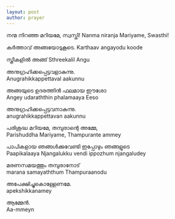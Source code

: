 ```yaml
---
layout: post
author: prayer
---
```


നന്മ നിറഞ്ഞ മറിയമേ,  സ്വസ്തി!
Nanma niranja Mariyame, Swasthi!

കര്‍ത്താവ് അങ്ങയോടുകൂടെ.
Karthaav angayodu koode

സ്ത്രീകളില്‍ അങ്ങ്
Sthreekalil Angu 

അനുഗ്രഹിക്കപ്പെട്ടവളാകുന്നു.   
Anugrahikkappettaval aakunnu

അങ്ങയുടെ ഉദരത്തിന്‍ ഫലമായ ഈശോ  
Angey udaraththin phalamaaya Eeso 

അനുഗ്രഹിക്കപ്പെട്ടവനാകുന്നു.  
anugrahikkappettavan aakunnu

പരിശുദ്ധ മറിയമേ, തമ്പുരാന്റെ അമ്മേ,   
Parishuddha Mariyame, Thampurante ammey

പാപികളായ ഞങ്ങള്‍ക്കുവേണ്ടി ഇപ്പോഴും ഞങ്ങളുടെ  
Paapikalaaya Njangalukku vendi ippozhum njangaludey 

മരണസമയത്തും തമ്പുരാനോട്  
marana samayaththum Thampuraanodu

അപേക്ഷിച്ചുകൊള്ളേണമേ.   
apekshikkanamey

ആമ്മേന്‍.  
Aa-mmeyn